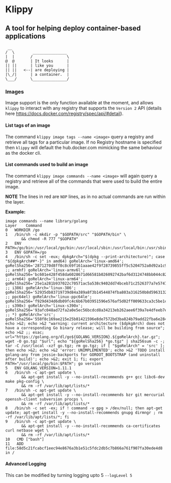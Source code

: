 
# Klippy

## A tool for helping deploy container-based applications

```
 __                 
/  \        _______________ 
|  |       /               \
@  @       | It looks      |
|| ||      | like you      |
|| ||   <--| are deploying |
|\_/|      | a container.  |
\___/      \_______________/
```



### Images

Image support is the only function available at the moment, and allows `klippy` to interact with any registry that supports the `Version 2` API (details here https://docs.docker.com/registry/spec/api/#detail).

#### List tags of an image

The command `klippy image tags --name <image>` query a registry and retrieve all tags for a particular image. If no Registry hostname is specified then `klippy` will default the hub.docker.com mimicking the same behaviour as the docker cli.

#### List commands used to build an image

The command `klippy image commands --name <image>` will again query a registry and retrieve all of the commands that were used to build the entire image. 

**NOTE** The lines in red are `NOP` lines, as in no actual commands are run within the layer.

**Example:**

```
image commands --name library/golang
Layer    Command
0   WORKDIR /go
1   /bin/sh -c mkdir -p "$GOPATH/src" "$GOPATH/bin" \
       && chmod -R 777 "$GOPATH"
2   ENV PATH=/go/bin:/usr/local/go/bin:/usr/local/sbin:/usr/local/bin:/usr/sbin:/usr/bin:/sbin:/bin
3   ENV GOPATH=/go
4   /bin/sh -c set -eux; dpkgArch="$(dpkg --print-architecture)"; case "${dpkgArch##*-}" in amd64) goRelArch='linux-amd64'; goRelSha256='2871270d8ff0c8c69f161aaae42f9f28739855ff5c5204752a8d92a1c9f63993' ;; armhf) goRelArch='linux-armv6l'; goRelSha256='bc601e428f458da6028671d66581b026092742baf6d3124748bb044c82497d42' ;; arm64) goRelArch='linux-arm64'; goRelSha256='25e1a281b937022c70571ac5a538c9402dd74bceb71c2526377a7e5747df5522' ;; i386) goRelArch='linux-386'; goRelSha256='52935db83719739d84a389a8f3b14544874fba803a316250b8d596313283aadf' ;; ppc64el) goRelArch='linux-ppc64le'; goRelSha256='f929d434d6db09fc4c6b67b03951596e576af5d02ff009633ca3c5be1c832bdd' ;; s390x) goRelArch='linux-s390x'; goRelSha256='93afc048ad72fa2a0e5ec56bcdcd8a34213eb262aee6f39a7e4dfeeb7e564c9d' ;; *) goRelArch='src'; goRelSha256='558f8c169ae215e25b81421596e8de7572bd3ba824b79add22fba6e284db1117'; echo >&2; echo >&2 "warning: current architecture ($dpkgArch) does not have a corresponding Go binary release; will be building from source"; echo >&2 ;; esac; url="https://golang.org/dl/go${GOLANG_VERSION}.${goRelArch}.tar.gz"; wget -O go.tgz "$url"; echo "${goRelSha256} *go.tgz" | sha256sum -c -; tar -C /usr/local -xzf go.tgz; rm go.tgz; if [ "$goRelArch" = 'src' ]; then echo >&2; echo >&2 'error: UNIMPLEMENTED'; echo >&2 'TODO install golang-any from jessie-backports for GOROOT_BOOTSTRAP (and uninstall after build)'; echo >&2; exit 1; fi; export PATH="/usr/local/go/bin:$PATH"; go version
5   ENV GOLANG_VERSION=1.11.1
6   /bin/sh -c apt-get update \
       && apt-get install -y --no-install-recommends g++ gcc libc6-dev make pkg-config \
       && rm -rf /var/lib/apt/lists/*
7   /bin/sh -c apt-get update \
       && apt-get install -y --no-install-recommends bzr git mercurial openssh-client subversion procps \
       && rm -rf /var/lib/apt/lists/*
8   /bin/sh -c set -ex; if ! command -v gpg > /dev/null; then apt-get update; apt-get install -y --no-install-recommends gnupg dirmngr ; rm -rf /var/lib/apt/lists/*; fi
9   /bin/sh -c apt-get update \
       && apt-get install -y --no-install-recommends ca-certificates curl netbase wget \
       && rm -rf /var/lib/apt/lists/*
10   CMD ["bash"]
11   ADD file:58d5c21fcabcf1eec94e8676a3b1e51c5fdc2db5c7b866a761f907fa30ede4d8 in /
```

#### Advanced Logging

This can be modified by turning logging upto 5 `--logLevel 5`